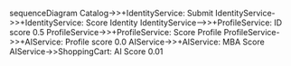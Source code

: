 sequenceDiagram
    Catalog->>+IdentityService: Submit
    IdentityService->>+IdentityService: Score Identity
    IdentityService-->>+ProfileService: ID score 0.5
    ProfileService->>+ProfileService: Score Profile
    ProfileService->>+AIService: Profile score 0.0
    AIService->>+AIService: MBA Score
    AIService->>ShoppingCart: AI Score 0.01

